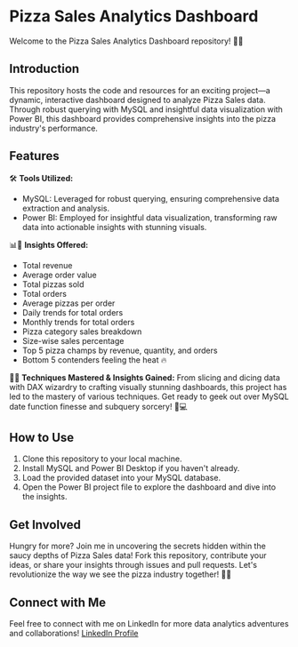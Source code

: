 # Pizza Sales Analytics Dashboard

Welcome to the Pizza Sales Analytics Dashboard repository! 🍕🚀

## Introduction

This repository hosts the code and resources for an exciting project—a dynamic, interactive dashboard designed to analyze Pizza Sales data. Through robust querying with MySQL and insightful data visualization with Power BI, this dashboard provides comprehensive insights into the pizza industry's performance.

## Features

🛠 **Tools Utilized:**
- MySQL: Leveraged for robust querying, ensuring comprehensive data extraction and analysis.
- Power BI: Employed for insightful data visualization, transforming raw data into actionable insights with stunning visuals.

📊🍕 **Insights Offered:**
- Total revenue
- Average order value
- Total pizzas sold
- Total orders
- Average pizzas per order
- Daily trends for total orders
- Monthly trends for total orders
- Pizza category sales breakdown
- Size-wise sales percentage
- Top 5 pizza champs by revenue, quantity, and orders
- Bottom 5 contenders feeling the heat 🔥

🧠🔥 **Techniques Mastered & Insights Gained:**
From slicing and dicing data with DAX wizardry to crafting visually stunning dashboards, this project has led to the mastery of various techniques. Get ready to geek out over MySQL date function finesse and subquery sorcery! 💪💻

## How to Use

1. Clone this repository to your local machine.
2. Install MySQL and Power BI Desktop if you haven't already.
3. Load the provided dataset into your MySQL database.
4. Open the Power BI project file to explore the dashboard and dive into the insights.

## Get Involved

Hungry for more? Join me in uncovering the secrets hidden within the saucy depths of Pizza Sales data! Fork this repository, contribute your ideas, or share your insights through issues and pull requests. Let's revolutionize the way we see the pizza industry together! 🚀🍕

## Connect with Me

Feel free to connect with me on LinkedIn for more data analytics adventures and collaborations! [LinkedIn Profile](www.linkedin.com/in/mayanksharma177)
